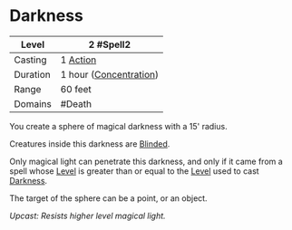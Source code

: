 # Darkness

| Level    | 2 #Spell2                                          |
| -------- | -------------------------------------------------- |
| Casting  | 1 [Action](../../../../Game%20Procedures/Action.md)   |
| Duration | 1 hour ([Concentration](../../../Concentration.md)) |
| Range    | 60 feet                                            |
| Domains  | #Death                                             |

You create a sphere of magical darkness with a 15' radius. 

Creatures inside this darkness are [Blinded](../../../../Conditions/Blinded.md).

Only magical light can penetrate this darkness, and only if it came from a spell whose [Level](../../../Spell%20Level.md) is greater than or equal to the [Level](../../../Spell%20Level.md) used to cast [Darkness](Darkness.md).

The target of the sphere can be a point, or an object.

*Upcast: Resists higher level magical light.*
